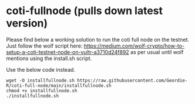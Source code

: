 # coti-fullnode (pulls down latest version)
Please find below a working solution to run the coti full node on the testnet.
Just follow the wolf script here: https://medium.com/wolf-crypto/how-to-setup-a-coti-testnet-node-on-vultr-a3710d24f892 as per usual until wolf mentions using the install.sh script.

Use the below code instead.

```
wget -O installfullnode.sh https://raw.githubusercontent.com/Geordie-R/coti-full-node/main/installfullnode.sh
chmod +x installfullnode.sh
./installfullnode.sh

```
